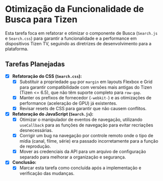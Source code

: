 # Otimização da Funcionalidade de Busca para Tizen

Esta tarefa foca em refatorar e otimizar o componente de Busca (`Search.js` e `Search.css`) para garantir a funcionalidade e a performance em dispositivos Tizen TV, seguindo as diretrizes de desenvolvimento para a plataforma.

## Tarefas Planejadas

- [x] **Refatoração do CSS (`Search.css`):**
    - [x] Substituir a propriedade `gap` por `margin` em layouts Flexbox e Grid para garantir compatibilidade com versões mais antigas do Tizen (Tizen <= 6.5), que não têm suporte completo para `row-gap`.
    - [x] Manter os prefixos de fornecedor (`-webkit-`) e as otimizações de performance (aceleração de GPU) já existentes.
    - [x] Revisar resets de CSS para garantir que não causem conflitos.

- [x] **Refatoração do JavaScript (`Search.js`):**
    - [x] Otimizar o manipulador de eventos de navegação, utilizando `useCallback` para as funções de navegação para evitar recriações desnecessárias.
    - [x] Corrigir um bug na navegação por controle remoto onde o tipo de mídia (canal, filme, série) era passado incorretamente para a função de reprodução.
    - [x] Mover as credenciais da API para um arquivo de configuração separado para melhorar a organização e segurança.

- [x] **Conclusão:**
    - [x] Marcar esta tarefa como concluída após a implementação e verificação das mudanças. 